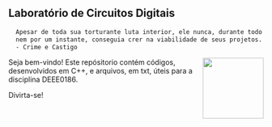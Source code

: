 ## Laboratório de Circuitos Digitais

```bash
  Apesar de toda sua torturante luta interior, ele nunca, durante todo aquele tempo,
  nem por um instante, conseguia crer na viabilidade de seus projetos.
  - Crime e Castigo
```

<img src="https://portalpadrao.ufma.br/site/institucional/superintendencias/sce/manual-da-marca/png-logo-ufma-colorido.png/@@images/image.png" width="120" align="right"> </a>

Seja bem-vindo! Este repósitorio contém códigos, desenvolvidos em C++, e arquivos, em txt, úteis para a disciplina DEEE0186.

Divirta-se!
